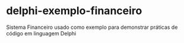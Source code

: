 # delphi-exemplo-financeiro
Sistema Financeiro usado como exemplo para demonstrar práticas de código em linguagem Delphi
